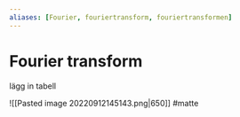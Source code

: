 ```yaml
---
aliases: [Fourier, fouriertransform, fouriertransformen]
---
```

# Fourier transform
lägg in tabell


![[Pasted image 20220912145143.png|650]]
#matte 